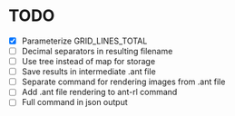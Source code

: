 # TODO

- [x] Parameterize GRID_LINES_TOTAL
- [ ] Decimal separators in resulting filename
- [ ] Use tree instead of map for storage
- [ ] Save results in intermediate .ant file
- [ ] Separate command for rendering images from .ant file
- [ ] Add .ant file rendering to ant-rl command
- [ ] Full command in json output
